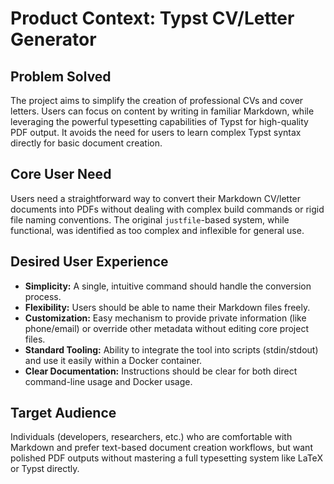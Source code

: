 # Product Context: Typst CV/Letter Generator

## Problem Solved

The project aims to simplify the creation of professional CVs and cover letters. Users can focus on content by writing in familiar Markdown, while leveraging the powerful typesetting capabilities of Typst for high-quality PDF output. It avoids the need for users to learn complex Typst syntax directly for basic document creation.

## Core User Need

Users need a straightforward way to convert their Markdown CV/letter documents into PDFs without dealing with complex build commands or rigid file naming conventions. The original `justfile`-based system, while functional, was identified as too complex and inflexible for general use.

## Desired User Experience

-   **Simplicity:** A single, intuitive command should handle the conversion process.
-   **Flexibility:** Users should be able to name their Markdown files freely.
-   **Customization:** Easy mechanism to provide private information (like phone/email) or override other metadata without editing core project files.
-   **Standard Tooling:** Ability to integrate the tool into scripts (stdin/stdout) and use it easily within a Docker container.
-   **Clear Documentation:** Instructions should be clear for both direct command-line usage and Docker usage.

## Target Audience

Individuals (developers, researchers, etc.) who are comfortable with Markdown and prefer text-based document creation workflows, but want polished PDF outputs without mastering a full typesetting system like LaTeX or Typst directly.
